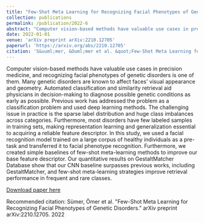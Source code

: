 ```yaml
---
title: "Few-Shot Meta Learning for Recognizing Facial Phenotypes of Genetic Disorders"
collection: publications
permalink: /publication/2022-6
abstract: "Computer vision-based methods have valuable use cases in precision medicine, and recognizing facial phenotypes of genetic disorders is one of them. Many genetic disorders are known to affect faces&apos; visual appearance and geometry. Automated classification and similarity retrieval aid physicians in decision-making to diagnose possible genetic conditions as early as possible. Previous work has addressed the problem as a classification problem and used deep learning methods [...]"
date: 2022-01-01
venue: 'arXiv preprint arXiv:2210.12705'
paperurl: 'https://arxiv.org/abs/2210.12705'
citation: 'S&uuml;mer, &Ouml;mer et al. &quot;Few-Shot Meta Learning for Recognizing Facial Phenotypes of Genetic Disorders.&quot; arXiv preprint arXiv:2210.12705. 2022'
---
```

Computer vision-based methods have valuable use cases in precision medicine, and recognizing facial phenotypes of genetic disorders is one of them. Many genetic disorders are known to affect faces&apos; visual appearance and geometry. Automated classification and similarity retrieval aid physicians in decision-making to diagnose possible genetic conditions as early as possible. Previous work has addressed the problem as a classification problem and used deep learning methods. The challenging issue in practice is the sparse label distribution and huge class imbalances across categories. Furthermore, most disorders have few labeled samples in training sets, making representation learning and generalization essential to acquiring a reliable feature descriptor. In this study, we used a facial recognition model trained on a large corpus of healthy individuals as a pre-task and transferred it to facial phenotype recognition. Furthermore, we created simple baselines of few-shot meta-learning methods to improve our base feature descriptor. Our quantitative results on GestaltMatcher Database show that our CNN baseline surpasses previous works, including GestaltMatcher, and few-shot meta-learning strategies improve retrieval performance in frequent and rare classes.

[Download paper here](https://arxiv.org/abs/2210.12705)

Recommended citation: S&uuml;mer, &Ouml;mer et al. &quot;Few-Shot Meta Learning for Recognizing Facial Phenotypes of Genetic Disorders.&quot; arXiv preprint arXiv:2210.12705. 2022